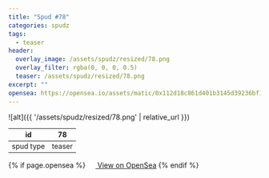 ```yaml
---
title: "Spud #78"
categories: spudz
tags:
  - teaser
header:
  overlay_image: /assets/spudz/resized/78.png
  overlay_filter: rgba(0, 0, 0, 0.5)
  teaser: /assets/spudz/resized/78.png
excerpt: ""
opensea: https://opensea.io/assets/matic/0x112d18c861d401b3145d39236bf149f01e18beed/78
---
```

![alt]({{ '/assets/spudz/resized/78.png' | relative_url }})

| id | 78 |
|-|-|
| spud type | teaser |

{% if page.opensea %}
<a href="{{page.opensea}}" class="btn btn--info" onclick="window.open(this.href, '_blank'); return false;"><img src="/assets/images/opensea.svg" width="16px"><span>  View on OpenSea</span></a>
{% endif %}
